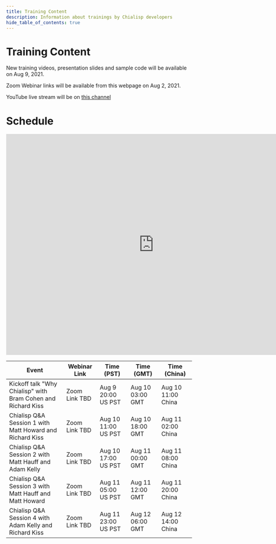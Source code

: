 ```yaml
---
title: Training Content
description: Information about trainings by Chialisp developers
hide_table_of_contents: true
---
```


# Training Content

New training videos, presentation slides and sample code will be available on Aug 9, 2021.

Zoom Webinar links will be available from this webpage on Aug 2, 2021.

YouTube live stream will be on [this channel](https://www.youtube.com/channel/UChFkJ3OAUvnHZdiQISWdWPA)

# Schedule

<iframe src="https://calendar.google.com/calendar/embed?src=c_cl9timolv3l5tqsnmsqfriefb8%40group.calendar.google.com&ctz=America%2FNew_York" style="border: 0" width="800" height="600" frameborder="0" scrolling="no"></iframe>

|Event|Webinar Link|Time (PST)|Time (GMT)|Time (China)
|---|---|---|---|---|
|Kickoff talk "Why Chialisp" with Bram Cohen and Richard Kiss | Zoom Link TBD | Aug 9 20:00 US PST | Aug 10 03:00 GMT | Aug 10 11:00 China|
|Chialisp Q&A Session 1 with Matt Howard and Richard Kiss | Zoom Link TBD | Aug 10 11:00 US PST | Aug 10 18:00 GMT | Aug 11 02:00 China|
|Chialisp Q&A Session 2 with Matt Hauff and Adam Kelly | Zoom Link TBD | Aug 10 17:00 US PST | Aug 11 00:00 GMT | Aug 11 08:00 China|
|Chialisp Q&A Session 3 with Matt Hauff and Matt Howard | Zoom Link TBD | Aug 11 05:00 US PST | Aug 11 12:00 GMT | Aug 11 20:00 China|
|Chialisp Q&A Session 4 with Adam Kelly and Richard Kiss | Zoom Link TBD | Aug 11 23:00 US PST | Aug 12 06:00 GMT | Aug 12 14:00 China|
